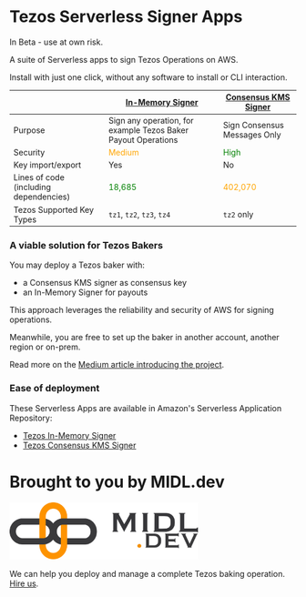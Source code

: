 # Tezos Serverless Signer Apps

In Beta - use at own risk.

A suite of Serverless apps to sign Tezos Operations on AWS.

Install with just one click, without any software to install or CLI interaction.

| | [In-Memory Signer](in-memory-signer/) | [Consensus KMS Signer](consensus-kms-signer/) |
| - | - | - |
| Purpose | Sign any operation, for example Tezos Baker Payout Operations | Sign Consensus Messages Only |
| Security | <span style="color: orange;">Medium</span> | <span style="color: green;">High</span> |
| Key import/export | Yes | No |
| Lines of code (including dependencies) | <span style="color: green;">18,685</span> | <span style="color: orange;">402,070</span> |
| Tezos Supported Key Types | `tz1`, `tz2`, `tz3`, `tz4` | `tz2` only |
<!-- Line of code calculation:
nochem@peck ~/workspace/tezos-serverless-signer-apps () $ (find in-memory-signer/taquito-signer in-memory-signer/taquito-signer/node_modules -type f \( -name "*.js" -o -name "*.mjs" \) | xargs cat) | wc -l
402070
nochem@peck ~/workspace/tezos-serverless-signer-apps () $ (find consensus-kms-signer/signer -type f \( -name "*.js" -o -name "*.mjs" \) -exec cat {} +; find consensus-kms-signer/signer/node_modules/@noble/curves -type f \( -name "secp256k1.js" -o -name "secp256k1.js.map" \) -exec cat {} +; find consensus-kms-signer/signer/node_modules/@noble/hashes -type f \( -name "blake2b.js" -o -name "blake2b.js.map" \) -exec cat {} +) | wc -l
18685
nochem@peck ~/workspace/tezos-serverless-signer-apps () $

-->


### A viable solution for Tezos Bakers

You may deploy a Tezos baker with:

* a Consensus KMS signer as consensus key
* an In-Memory Signer for payouts

This approach leverages the reliability and security of AWS for signing operations.

Meanwhile, you are free to set up the baker in another account, another region or on-prem.

Read more on the [Medium article introducing the project](https://midl-dev.medium.com/tezos-consensus-signing-with-aws-lambda-dynamodb-and-kms-d6e1da85dc62).

### Ease of deployment

These Serverless Apps are available in Amazon's Serverless Application Repository:

* [Tezos In-Memory Signer](https://serverlessrepo.aws.amazon.com/applications/us-east-2/030073751340/tezos-in-memory-signer)
* [Tezos Consensus KMS Signer](https://serverlessrepo.aws.amazon.com/applications/us-east-2/030073751340/tezos-consensus-kms-signer)

# Brought to you by MIDL.dev

<img src="midl-dev-logo.png" alt="MIDL.dev" height="100"/>

We can help you deploy and manage a complete Tezos baking operation. [Hire us](https://midl.dev/tezos).
